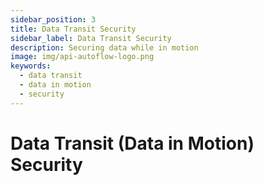 ```yaml
---
sidebar_position: 3
title: Data Transit Security
sidebar_label: Data Transit Security
description: Securing data while in motion
image: img/api-autoflow-logo.png
keywords:
  - data transit
  - data in motion
  - security
---
```


# Data Transit (Data in Motion) Security